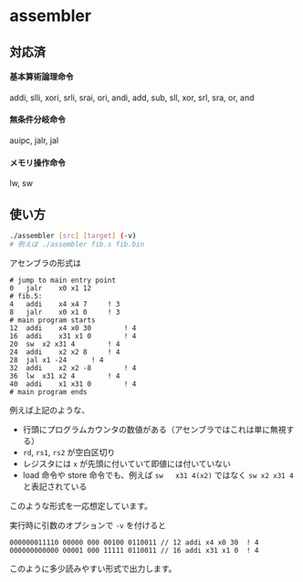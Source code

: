 # assembler

## 対応済

#### 基本算術論理命令

addi, slli, xori, srli, srai, ori, andi, add, sub, sll, xor, srl, sra, or, and

#### 無条件分岐命令

auipc, jalr, jal

#### メモリ操作命令

lw, sw

## 使い方

```bash
./assembler [src] [target] (-v)
# 例えば ./assembler fib.s fib.bin
```

アセンブラの形式は

```
# jump to main entry point
0 	jalr	x0 x1 12
# fib.5:
4	addi	x4 x4 7		! 3
8	jalr	x0 x1 0		! 3
# main program starts
12 	addi	x4 x0 30		! 4
16	addi	x31 x1 0		! 4
20	sw	x2 x31 4		! 4
24	addi	x2 x2 8		! 4
28	jal	x1 -24		! 4
32	addi	x2 x2 -8		! 4
36	lw	x31 x2 4		! 4
40	addi	x1 x31 0		! 4
# main program ends
```

例えば上記のような、

- 行頭にプログラムカウンタの数値がある（アセンブラではこれは単に無視する）
- `rd`, `rs1`, `rs2` が空白区切り
- レジスタには `x` が先頭に付いていて即値には付いていない
- load 命令や store 命令でも、例えば `sw	x31 4(x2)` ではなく `sw	x2 x31 4` と表記されている

このような形式を一応想定しています。

実行時に引数のオプションで `-v` を付けると

```
000000011110 00000 000 00100 0110011 // 12 addi x4 x0 30  ! 4
000000000000 00001 000 11111 0110011 // 16 addi x31 x1 0  ! 4
```

このように多少読みやすい形式で出力します。
